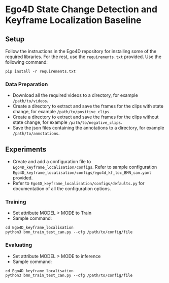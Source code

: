 # Ego4D State Change Detection and Keyframe Localization Baseline

## Setup

Follow the instructions in the Ego4D repository for installing some of the required libraries.
For the rest, use the `requirements.txt` provided. Use the following command:

```
pip install -r requirements.txt
```

### Data Preparation

- Download all the required videos to a directory, for example `/path/to/videos`.
- Create a directory to extract and save the frames for the clips with state change, for example `/path/to/positive_clips`.
- Create a directory to extract and save the frames for the clips without state change, for example `/path/to/negative_clips`.
- Save the json files containing the annotations to a directory, for example `/path/to/annotations`.

## Experiments

- Create and add a configuration file to `Ego4D_keyframe_localisation/configs`. Refer to sample configuration `Ego4D_keyframe_localisation/configs/ego4d_kf_loc_BMN_can.yaml` provided.
- Refer to `Ego4D_keyframe_localisation/configs/defaults.py` for documentation of all the configuration options.

### Training

- Set attribute MODEL > MODE to Train
- Sample command: 
```
cd Ego4D_keyframe_localisation
python3 bmn_train_test_can.py --cfg /path/to/config/file
```

### Evaluating

- Set attribute MODEL > MODE to inference
- Sample command: 
```
cd Ego4D_keyframe_localisation
python3 bmn_train_test_can.py --cfg /path/to/config/file
```
